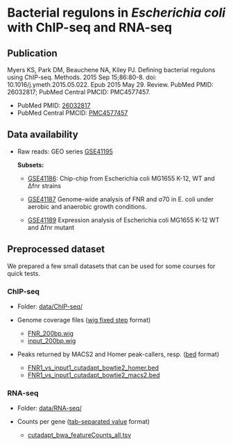 # Bacterial regulons in *Escherichia coli* with ChIP-seq and RNA-seq

## Publication

Myers KS, Park DM, Beauchene NA, Kiley PJ. Defining bacterial regulons using
ChIP-seq. Methods. 2015 Sep 15;86:80-8. doi: 10.1016/j.ymeth.2015.05.022. Epub
2015 May 29. Review. PubMed PMID: 26032817; PubMed Central PMCID: PMC4577457.

- PubMed PMID: [26032817](https://www.ncbi.nlm.nih.gov/pubmed/26032817)
- PubMed Central PMCID: [PMC4577457](https://www.ncbi.nlm.nih.gov/pmc/articles/PMC4577457/)


## Data availability

- Raw reads: GEO series [GSE41195](https://www.ncbi.nlm.nih.gov/geo/query/acc.cgi?acc=GSE41195)

    **Subsets:**

    - [GSE41186](https://www.ncbi.nlm.nih.gov/geo/query/acc.cgi?acc=GSE41186): Chip-chip from Escherichia coli MG1655 K-12, WT and ∆fnr strains
    
    - [GSE41187](https://www.ncbi.nlm.nih.gov/geo/query/acc.cgi?acc=GSE41187)	Genome-wide analysis of FNR and σ70 in E. coli under aerobic and anaerobic growth conditions.
    
    - [GSE41189](https://www.ncbi.nlm.nih.gov/geo/query/acc.cgi?acc=GSE41189)	Expression analysis of Escherichia coli MG1655 K-12 WT and ∆fnr mutant


## Preprocessed dataset

We prepared a few small datasets that can be used for some courses for quick tests.


### ChIP-seq

- Folder: [data/ChIP-seq/](data/ChIP-seq/)
- Genome coverage files ([wig fixed step](https://genome.ucsc.edu/goldenPath/help/wiggle.html) format)

    - [FNR_200bp.wig](data/ChIP-seq/FNR_200bp.wig)
    - [input_200bp.wig](data/ChIP-seq/input_200bp.wig)
- Peaks returned by MACS2 and Homer peak-callers, resp. ([bed](https://genome.ucsc.edu/FAQ/FAQformat.html#format1) format)

    - [FNR1_vs_input1_cutadapt_bowtie2_homer.bed](data/ChIP-seq/FNR1_vs_input1_cutadapt_bowtie2_homer.bed)
    - [FNR1_vs_input1_cutadapt_bowtie2_macs2.bed](data/ChIP-seq/FNR1_vs_input1_cutadapt_bowtie2_macs2.bed)
    
### RNA-seq

- Folder: [data/RNA-seq/](data/RNA-seq/)

- Counts per gene ([tab-separated value](https://en.wikipedia.org/wiki/Tab-separated_values) format)

    - [cutadapt_bwa_featureCounts_all.tsv](data/RNA-seq/cutadapt_bwa_featureCounts_all.tsv)
